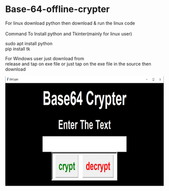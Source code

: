 # Base-64-offline-crypter

For linux download python then download & run the linux code <br>
<br>Command To Install python and Tkinter(mainly for linux user)<br>

sudo apt install python <br>
pip install tk

For Windows user just download from  
 release and tap on exe file or just tap on the exe file in the source then download

<img src="Screenshot.jpg" align="left" height="350" width="600" >
